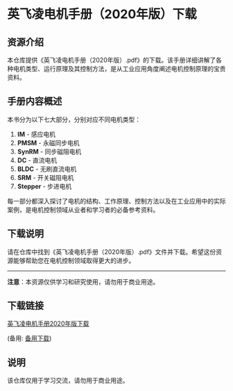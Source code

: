 # 英飞凌电机手册（2020年版）下载

## 资源介绍

本仓库提供《英飞凌电机手册（2020年版）.pdf》的下载。该手册详细讲解了各种电机类型、运行原理及其控制方法，是从工业应用角度阐述电机控制原理的宝贵资料。

## 手册内容概述

本书分为以下七大部分，分别对应不同电机类型：

1. **IM** - 感应电机
2. **PMSM** - 永磁同步电机
3. **SynRM** - 同步磁阻电机
4. **DC** - 直流电机
5. **BLDC** - 无刷直流电机
6. **SRM** - 开关磁阻电机
7. **Stepper** - 步进电机

每一部分都深入探讨了电机的结构、工作原理、控制方法以及在工业应用中的实际案例，是电机控制领域从业者和学习者的必备参考资料。

## 下载说明

请在仓库中找到《英飞凌电机手册（2020年版）.pdf》文件并下载。希望这份资源能够帮助您在电机控制领域取得更大的进步。

---

**注意**：本资源仅供学习和研究使用，请勿用于商业用途。

## 下载链接
[英飞凌电机手册2020年版下载](https://pan.quark.cn/s/3087f1dbf591) 

(备用: [备用下载](https://pan.baidu.com/s/1i8YBFFlWn9fuwRQ8F4lX5w?pwd=1234))

## 说明

该仓库仅用于学习交流，请勿用于商业用途。
